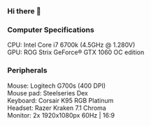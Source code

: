 ### Hi there 👋

### Computer Specifications
CPU: Intel Core i7 6700k (4.5GHz @ 1.280V)\
GPU: ROG Strix GeForce® GTX 1060 OC edition

### Peripherals
Mouse: Logitech G700s (400 DPI)\
Mouse pad: Steelseries Dex\
Keyboard: Corsair K95 RGB Platinum\
Headset: Razer Kraken 7.1 Chroma\
Monitor: 2x 1920x1080px 60Hz | 16:9

<!--
**jondef/jondef** is a ✨ _special_ ✨ repository because its `README.md` (this file) appears on your GitHub profile.

Here are some ideas to get you started:

- 🔭 I’m currently working on ...
- 🌱 I’m currently learning ...
- 👯 I’m looking to collaborate on ...
- 🤔 I’m looking for help with ...
- 💬 Ask me about ...
- 📫 How to reach me: ...
- 😄 Pronouns: ...
- ⚡ Fun fact: ...
-->

